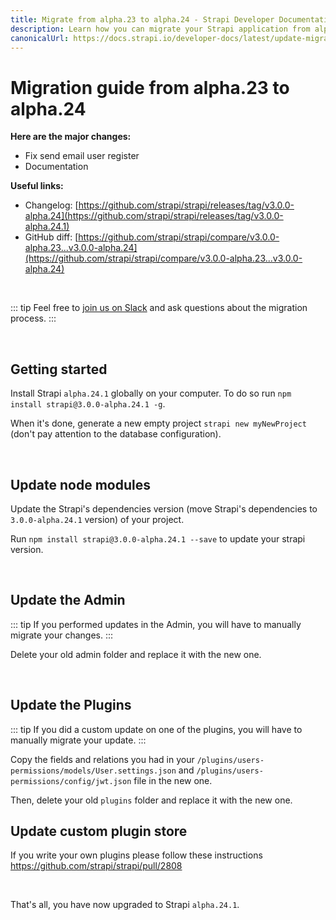 ```yaml
---
title: Migrate from alpha.23 to alpha.24 - Strapi Developer Documentation
description: Learn how you can migrate your Strapi application from alpha.23 to alpha.24.
canonicalUrl: https://docs.strapi.io/developer-docs/latest/update-migration-guides/migration-guides/migration-guide-alpha.23-to-alpha.24.html
---
```


# Migration guide from alpha.23 to alpha.24

**Here are the major changes:**

- Fix send email user register
- Documentation

**Useful links:**

- Changelog: [https://github.com/strapi/strapi/releases/tag/v3.0.0-alpha.24](https://github.com/strapi/strapi/releases/tag/v3.0.0-alpha.24.1)
- GitHub diff: [https://github.com/strapi/strapi/compare/v3.0.0-alpha.23...v3.0.0-alpha.24](https://github.com/strapi/strapi/compare/v3.0.0-alpha.23...v3.0.0-alpha.24)

<br>

::: tip
Feel free to [join us on Slack](http://slack.strapi.io) and ask questions about the migration process.
:::

<br>

## Getting started

Install Strapi `alpha.24.1` globally on your computer. To do so run `npm install strapi@3.0.0-alpha.24.1 -g`.

When it's done, generate a new empty project `strapi new myNewProject` (don't pay attention to the database configuration).

<br>

## Update node modules

Update the Strapi's dependencies version (move Strapi's dependencies to `3.0.0-alpha.24.1` version) of your project.

Run `npm install strapi@3.0.0-alpha.24.1 --save` to update your strapi version.

<br>

## Update the Admin

::: tip
If you performed updates in the Admin, you will have to manually migrate your changes.
:::

Delete your old admin folder and replace it with the new one.

<br>

## Update the Plugins

::: tip
If you did a custom update on one of the plugins, you will have to manually migrate your update.
:::

Copy the fields and relations you had in your `/plugins/users-permissions/models/User.settings.json` and `/plugins/users-permissions/config/jwt.json` file in the new one.

Then, delete your old `plugins` folder and replace it with the new one.

## Update custom plugin store

If you write your own plugins please follow these instructions https://github.com/strapi/strapi/pull/2808

<br>

That's all, you have now upgraded to Strapi `alpha.24.1`.
